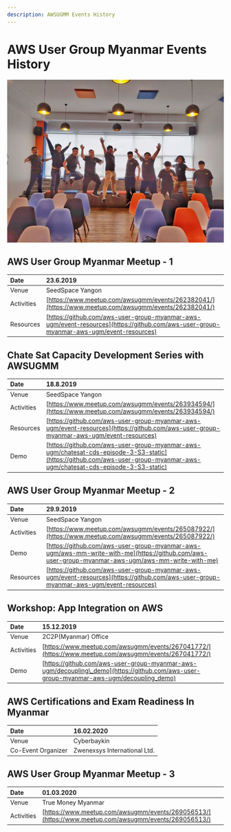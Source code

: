 ```yaml
---
description: AWSUGMM Events History
---
```


# AWS User Group Myanmar Events History

![AWS User Group Myanmar](.gitbook/assets/highres_484143261.jpeg)

## AWS User Group Myanmar Meetup - 1 

| Date | 23.6.2019 |
| :--- | :--- |
| Venue | SeedSpace Yangon |
| Activities | [https://www.meetup.com/awsugmm/events/262382041/](https://www.meetup.com/awsugmm/events/262382041/) |
| Resources | [https://github.com/aws-user-group-myanmar-aws-ugm/event-resources](https://github.com/aws-user-group-myanmar-aws-ugm/event-resources) |

## Chate Sat Capacity Development Series with AWSUGMM

| Date | 18.8.2019 |
| :--- | :--- |
| Venue  | SeedSpace Yangon |
| Activities | [https://www.meetup.com/awsugmm/events/263934594/](https://www.meetup.com/awsugmm/events/263934594/) |
| Resources | [https://github.com/aws-user-group-myanmar-aws-ugm/event-resources](https://github.com/aws-user-group-myanmar-aws-ugm/event-resources) |
| Demo | [https://github.com/aws-user-group-myanmar-aws-ugm/chatesat-cds-episode-3-S3-static](https://github.com/aws-user-group-myanmar-aws-ugm/chatesat-cds-episode-3-S3-static) |

## AWS User Group Myanmar Meetup - 2

| Date | 29.9.2019 |
| :--- | :--- |
| Venue | SeedSpace Yangon |
| Activities | [https://www.meetup.com/awsugmm/events/265087922/](https://www.meetup.com/awsugmm/events/265087922/) |
| Demo | [https://github.com/aws-user-group-myanmar-aws-ugm/aws-mm-write-with-me](https://github.com/aws-user-group-myanmar-aws-ugm/aws-mm-write-with-me) |
| Resources | [https://github.com/aws-user-group-myanmar-aws-ugm/event-resources](https://github.com/aws-user-group-myanmar-aws-ugm/event-resources) |

## Workshop: App Integration on AWS

| Date | 15.12.2019 |
| :--- | :--- |
| Venue | 2C2P\(Myanmar\) Office  |
| Activities | [https://www.meetup.com/awsugmm/events/267041772/](https://www.meetup.com/awsugmm/events/267041772/) |
| Demo | [https://github.com/aws-user-group-myanmar-aws-ugm/decoupling\_demo](https://github.com/aws-user-group-myanmar-aws-ugm/decoupling_demo) |

## AWS Certifications and Exam Readiness In Myanmar

| Date | 16.02.2020 |
| :--- | :--- |
| Venue | Cyberbaykin |
| Co-Event Organizer | Zwenexsys International Ltd. |

## AWS User Group Myanmar Meetup - 3

| Date | 01.03.2020 |
| :--- | :--- |
| Venue  | True Money Myanmar |
| Activities | [https://www.meetup.com/awsugmm/events/269056513/](https://www.meetup.com/awsugmm/events/269056513/) |

### 


